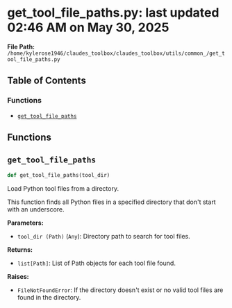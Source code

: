 # get_tool_file_paths.py: last updated 02:46 AM on May 30, 2025

**File Path:** `/home/kylerose1946/claudes_toolbox/claudes_toolbox/utils/common_/get_tool_file_paths.py`

## Table of Contents

### Functions

- [`get_tool_file_paths`](#get_tool_file_paths)

## Functions

## `get_tool_file_paths`

```python
def get_tool_file_paths(tool_dir)
```

Load Python tool files from a directory.

This function finds all Python files in a specified directory that don't
start with an underscore.

**Parameters:**

- `tool_dir (Path)` (`Any`): Directory path to search for tool files.

**Returns:**

- `list[Path]`: List of Path objects for each tool file found.

**Raises:**

- `FileNotFoundError`: If the directory doesn't exist or no valid tool files
are found in the directory.
